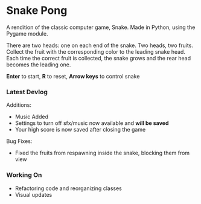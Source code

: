 # Snake Pong
A rendition of the classic computer game, Snake. Made in Python, using the Pygame module.

There are two heads: one on each end of the snake. Two heads, two fruits. Collect the fruit with the corresponding color to the leading snake head. Each time the correct fruit is collected, the snake grows and the rear head becomes the leading one.

<b>Enter</b> to start, <b>R</b> to reset, <b>Arrow keys</b> to control snake

### Latest Devlog
Additions:
  - Music Added
  - Settings to turn off sfx/music now available and <b>will be saved</b>
  - Your high score is now saved after closing the game

Bug Fixes:
  - Fixed the fruits from respawning inside the snake, blocking them from view

### Working On
  - Refactoring code and reorganizing classes
  - Visual updates
